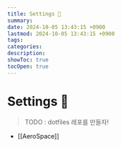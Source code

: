 ```yaml
---
title: Settings 🧊️
summary: 
date: 2024-10-05 13:43:15 +0900
lastmod: 2024-10-05 13:43:15 +0900
tags: 
categories: 
description: 
showToc: true
tocOpen: true
---
```


# Settings 🧊️

> TODO : dotfiles 레포를 만들자!

- [[AeroSpace]]
